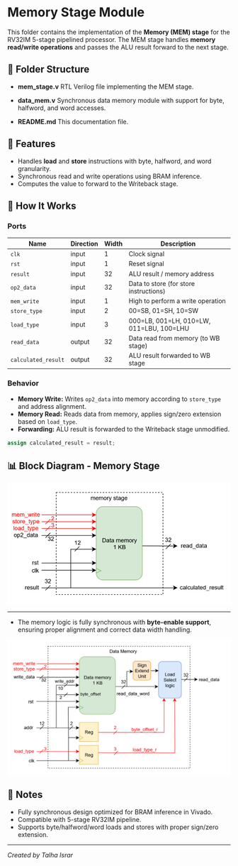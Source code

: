 # Memory Stage Module

This folder contains the implementation of the **Memory (MEM) stage** for the RV32IM 5-stage pipelined processor.
The MEM stage handles **memory read/write operations** and passes the ALU result forward to the next stage.

## 📂 Folder Structure

* **mem_stage.v**
  RTL Verilog file implementing the MEM stage.

* **data_mem.v**
  Synchronous data memory module with support for byte, halfword, and word accesses.

* **README.md**
  This documentation file.

## 🚀 Features

* Handles **load** and **store** instructions with byte, halfword, and word granularity.
* Synchronous read and write operations using BRAM inference.
* Computes the value to forward to the Writeback stage.

## 📜 How It Works

### Ports

| Name                | Direction | Width | Description                              |
| ------------------- | --------- | ----- | ---------------------------------------- |
| `clk`               | input     | 1     | Clock signal                             |
| `rst`               | input     | 1     | Reset signal                             |
| `result`            | input     | 32    | ALU result / memory address              |
| `op2_data`          | input     | 32    | Data to store (for store instructions)   |
| `mem_write`         | input     | 1     | High to perform a write operation        |
| `store_type`        | input     | 2     | 00=SB, 01=SH, 10=SW                      |
| `load_type`         | input     | 3     | 000=LB, 001=LH, 010=LW, 011=LBU, 100=LHU |
| `read_data`         | output    | 32    | Data read from memory (to WB stage)      |
| `calculated_result` | output    | 32    | ALU result forwarded to WB stage         |

### Behavior

* **Memory Write:** Writes `op2_data` into memory according to `store_type` and address alignment.
* **Memory Read:** Reads data from memory, applies sign/zero extension based on `load_type`.
* **Forwarding:** ALU result is forwarded to the Writeback stage unmodified.

```verilog
assign calculated_result = result;
```

## 📊 Block Diagram - Memory Stage

![Memory Stage](../../imgs/stages/rv32im_mem_stage.png)

---

* The memory logic is fully synchronous with **byte-enable support**, ensuring proper alignment and correct data width handling.

![Data Memory](../../imgs/submodules/rv32im_data_mem.png)

## 📌 Notes

* Fully synchronous design optimized for BRAM inference in Vivado.
* Compatible with 5-stage RV32IM pipeline.
* Supports byte/halfword/word loads and stores with proper sign/zero extension.

---

*Created by Talha Israr*
